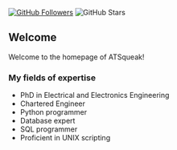 [![GitHub Followers](https://img.shields.io/github/followers/ATSqueak?label=Follow&style=social)](https://github.com/SmashedFrenzy16)
![GitHub Stars](https://img.shields.io/github/stars/ATSqueak?affiliations=OWNER%2CCOLLABORATOR%2CORGANIZATION_MEMBER&style=social&label=Star)

## Welcome
Welcome to the homepage of ATSqueak!

### My fields of expertise

- PhD in Electrical and Electronics Engineering
- Chartered Engineer
- Python programmer
- Database expert
- SQL programmer
- Proficient in UNIX scripting

<!--You can use the [editor on GitHub](https://github.com/SmashedFrenzy16/smashedfrenzy16.github.io/edit/main/README.md) to maintain and preview the content for your website in Markdown files.
Whenever you commit to this repository, GitHub Pages will run [Jekyll](https://jekyllrb.com/) to rebuild the pages in your site, from the content in your Markdown files.
### Markdown
Markdown is a lightweight and easy-to-use syntax for styling your writing. It includes conventions for
```markdown
Syntax highlighted code block
# Header 1
## Header 2
### Header 3
- Bulleted
- List
1. Numbered
2. List
**Bold** and _Italic_ and `Code` text
[Link](url) and ![Image](src)
```
For more details see [GitHub Flavored Markdown](https://guides.github.com/features/mastering-markdown/).
### Jekyll Themes
Your Pages site will use the layout and styles from the Jekyll theme you have selected in your [repository settings](https://github.com/ATSqueak/atsqueak.github.io/settings/pages). The name of this theme is saved in the Jekyll `_config.yml` configuration file.
### Support or Contact
Having trouble with Pages? Check out our [documentation](https://docs.github.com/categories/github-pages-basics/) or [contact support](https://support.github.com/contact) and we’ll help you sort it out.
-->

